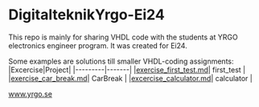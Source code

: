 # DigitalteknikYrgo-Ei24
This repo is mainly for sharing VHDL code with the students at YRGO electronics engineer program. It was created for Ei24.

Some examples are solutions till smaller VHDL-coding assignments:
|Excercise|Project|
|---------|-------|
|[exercise_first_test.md](first_test/exercise_first_test.md)| first_test |
|[exercise_car_break.md](CarBreak/exercise_car_break.md)| CarBreak |
|[excercise_calculator.md](calculator/excercise_calculator.md)| calculator |

www.yrgo.se